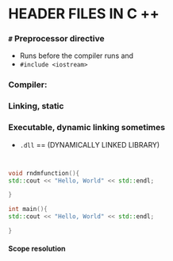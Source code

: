 # HEADER FILES IN C ++

### `#` Preprocessor directive
-  Runs before the compiler runs and
  - `#include <iostream>`

### Compiler:

### Linking, static

### Executable, dynamic linking sometimes
  - `.dll` == (DYNAMICALLY LINKED LIBRARY)

```cpp


void rndmfunction(){
std::cout << "Hello, World" << std::endl;

}

int main(){
std::cout << "Hello, World" << std::endl;

}

```


#### Scope resolution
